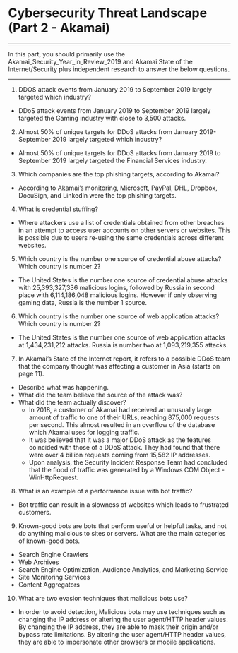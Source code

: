 # Cybersecurity Threat Landscape (Part 2 - Akamai)
---
In this part, you should primarily use the Akamai_Security_Year_in_Review_2019 and Akamai State of the Internet/Security plus independent research to answer the below questions.

---

1. DDOS attack events from January 2019 to September 2019 largely targeted which industry? 
- DDoS attack events from January 2019 to September 2019 largely targeted the Gaming industry with close to 3,500 attacks.


2. Almost 50% of unique targets for DDoS attacks from January 2019- September 2019 largely targeted which industry? 
- Almost 50% of unique targets for DDoS attacks from January 2019 to September 2019 largely targeted the Financial Services industry.


3. Which companies are the top phishing targets, according to Akamai? 
- According to Akamai’s monitoring, Microsoft, PayPal, DHL, Dropbox, DocuSign, and LinkedIn were the top phishing targets.


4. What is credential stuffing? 
- Where attackers use a list of credentials obtained from other breaches in an attempt to access user accounts on other servers or websites. This is possible due to users re-using the same credentials across different websites.


5. Which country is the number one source of credential abuse attacks? Which country is number 2?
- The United States is the number one source of credential abuse attacks with 25,393,327,336 malicious logins, followed by Russia in second place with 6,114,186,048 malicious logins. However if only observing gaming data, Russia is the number 1 source.


6. Which country is the number one source of web application attacks? Which country is number 2?
- The United States is the number one source of web application attacks at 1,434,231,212 attacks. Russia is number two at 1,093,219,355 attacks.


7. In Akamai’s State of the Internet report, it refers to a possible DDoS team that the company thought was affecting a customer in Asia (starts on page 11). 
- Describe what was happening.
- What did the team believe the source of the attack was? 
- What did the team actually discover? 
    - In 2018, a customer of Akamai had received an unusually large amount of traffic to one of their URLs, reaching 875,000 requests per second. This almost resulted in an overflow of the database which Akamai uses for logging traffic.
    - It was believed that it was a major DDoS attack as the features coincided with those of a DDoS attack. They had found that there were over 4 billion requests coming from 15,582 IP addresses.
    - Upon analysis, the Security Incident Response Team had concluded that the flood of traffic was generated by a Windows COM Object - WinHttpRequest. 


8. What is an example of a performance issue with bot traffic? 
- Bot traffic can result in a slowness of websites which leads to frustrated customers.


9. Known-good bots are bots that perform useful or helpful tasks, and not do anything malicious to sites or servers. What are the main categories of known-good bots. 
- Search Engine Crawlers
- Web Archives
- Search Engine Optimization, Audience Analytics, and Marketing Service
- Site Monitoring Services
- Content Aggregators


10. What are two evasion techniques that malicious bots use? 
- In order to avoid detection, Malicious bots may use techniques such as changing the IP address or altering the user agent/HTTP header values. By changing the IP address, they are able to mask their origin and/or bypass rate limitations. By altering the user agent/HTTP header values, they are able to impersonate other browsers or mobile applications.
